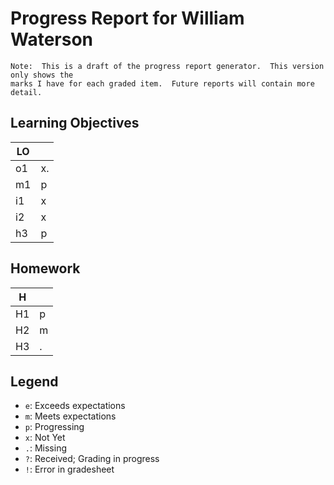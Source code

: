 # Progress Report for William Waterson

    Note:  This is a draft of the progress report generator.  This version only shows the
    marks I have for each graded item.  Future reports will contain more detail.
## Learning Objectives

| LO |       |  
|------|-------|
| o1   | x.    |
| m1   | p     |
| i1   | x     |
| i2   | x     |
| h3   | p     |


## Homework

| H |       |  
|------|-------|
| H1   | p     |
| H2   | m     |
| H3   | .     |



## Legend 
* `e`: Exceeds expectations
* `m`: Meets expectations
* `p`: Progressing
* `x`: Not Yet
* `.`: Missing
* `?`: Received; Grading in progress
* `!`: Error in gradesheet

